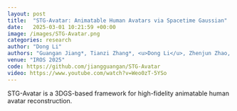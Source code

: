 ```yaml
---
layout: post
title:  "STG-Avatar: Animatable Human Avatars via Spacetime Gaussian"
date:   2025-03-01 10:21:59 +00:00
image: /images/STG-Avatar.png
categories: research
author: "Dong Li"
authors: "Guangan Jiang*, Tianzi Zhang*, <u>Dong Li</u>, Zhenjun Zhao, Haoang Li, Mingrui Li, Hongyu Wang#"
venue: "IROS 2025"
code: https://github.com/jiangguangan/STG-Avatar
video: https://www.youtube.com/watch?v=Weo0zT-5YSo
---
```


STG-Avatar is a 3DGS-based framework for high-fidelity animatable human avatar reconstruction.
